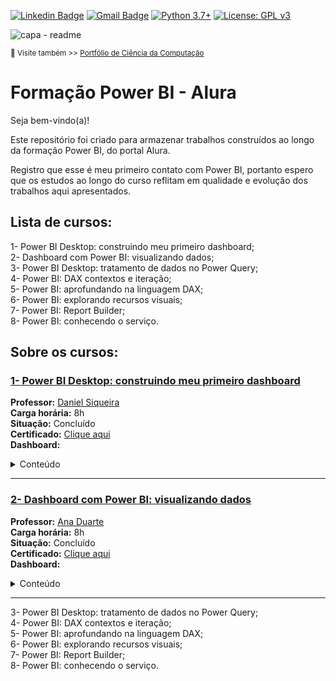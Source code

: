[![Linkedin Badge](https://img.shields.io/badge/-JoaoLuizBR-blue?style=flat-square&logo=Linkedin&logoColor=white&link=https://www.linkedin.com/in/joaoluizbr/)](https://www.linkedin.com/in/joaoluizbr/) 
[![Gmail Badge](https://img.shields.io/badge/-Gmail-c14438?style=flat-square&logo=Gmail&logoColor=white&link=mailto:tgmarinho@gmail.com)](mailto:joaoluizcienciadedados@gmail.com) 
[![Python 3.7+](https://img.shields.io/badge/python-3.7+-blue.svg)](https://www.python.org/downloads/release/python-360/) [![License: GPL v3](https://img.shields.io/badge/License-GPLv3-blue.svg)](https://www.gnu.org/licenses/gpl-3.0) 


![capa - readme](https://github.com/joaoluizcienciadados/Formacao_Alura-Power_BI/blob/main/ferramentas/capa-%20readme.png)

<sup> 🔗 Visite também >> [Portfólio de Ciência da Computação](https://github.com/joaoluizdev/) </sup>


# Formação Power BI - Alura 

Seja bem-vindo(a)!

Este repositório foi criado para armazenar trabalhos construídos ao longo da formação Power BI, do portal Alura. 

Registro que esse é meu primeiro contato com Power BI, portanto espero que os estudos ao longo do curso reflitam em qualidade e evolução dos trabalhos aqui apresentados.

## Lista de cursos:
1- Power BI Desktop: construindo meu primeiro dashboard;  
2- Dashboard com Power BI: visualizando dados;  
3- Power BI Desktop: tratamento de dados no Power Query;  
4- Power BI: DAX contextos e iteração;  
5- Power BI: aprofundando na linguagem DAX;  
6- Power BI: explorando recursos visuais;  
7- Power BI: Report Builder;  
8- Power BI: conhecendo o serviço.  


## Sobre os cursos:
### [1- Power BI Desktop: construindo meu primeiro dashboard](https://github.com/joaoluizcienciadados/Formacao_Alura-Power_BI/tree/main/1-%20Power%20BI%20Desktop%20-%20construindo%20meu%20primeiro%20dashboard)   
**Professor:**  [Daniel Siqueira](https://www.linkedin.com/in/daniel-p-siqueira-79b2001ba/)  
**Carga horária:** 8h   
**Situação:** Concluído  
**Certificado:** [Clique aqui](https://cursos.alura.com.br/certificate/joaoluizcienciacomp/power-bi-desktop-construindo-primeiro-dashboard)  
**Dashboard:**  

<details>
<summary>Conteúdo</summary></summary>

- Entenda o conceito de Business Intelligence;
- Instale a ferramenta Power BI desktop;
- Importe dados de diferentes formatos e realize o tratamento deles no Power Query;
- Crie colunas, cálculos e medidas;
- Crie e utilize gráficos e visuais;
- Monte e estruture um Dashboard;
- Publique o seu Dashboard na web.  
</details>

---
### [2- Dashboard com Power BI: visualizando dados](https://github.com/joaoluizcienciadados/Formacao_Alura-Power_BI/tree/main/2-%20Dashboard_com_Power_BI-visualizando_dados)  
**Professor:**  [Ana Duarte](https://www.linkedin.com/in/anaduart/)  
**Carga horária:** 8h   
**Situação:** Concluído  
**Certificado:** [Clique aqui](https://cursos.alura.com.br/certificate/joaoluizcienciacomp/dashboard-power-bi-visualizando-dados)  
**Dashboard:**  

<details>
<summary>Conteúdo</summary></summary>

- Identifique gráficos apropriados para as necessidades específicas;  
- Construa gráficos dentro do Power BI;  
- Compreenda as possibilidades de como importar visuais externos;  
- Aplique conceitos de data visualization para comunicar informações de forma eficaz;  
- Compreenda como trabalhar com séries temporais;  
- Elabore mapas com os conceitos de latitude e longitude;  
- Sintetize todos os visuais em um relatório no Power Bi com navegação entre páginas.  
</details>

---
3- Power BI Desktop: tratamento de dados no Power Query;  
4- Power BI: DAX contextos e iteração;  
5- Power BI: aprofundando na linguagem DAX;  
6- Power BI: explorando recursos visuais;  
7- Power BI: Report Builder;  
8- Power BI: conhecendo o serviço.  


